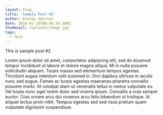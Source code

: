 ```yaml
---
layout: blog
title: 'Sample Post #2'
author: Alexey Smirnov
date: 2018-02-19T00:46:54.386Z
thumbnail: /uploads/image.jpg
tags:
  - Test
---
```

This is sample post #2.

Lorem ipsum dolor sit amet, consectetur adipiscing elit, sed do eiusmod tempor incididunt ut labore et dolore magna aliqua. Mi in nulla posuere sollicitudin aliquam. Turpis massa sed elementum tempus egestas. Tincidunt augue interdum velit euismod in. Orci dapibus ultrices in iaculis nunc sed augue. Fames ac turpis egestas maecenas pharetra convallis posuere morbi. At volutpat diam ut venenatis tellus in metus vulputate eu. Vel turpis nunc eget lorem dolor sed viverra ipsum. Convallis a cras semper auctor. Cras ornare arcu dui vivamus arcu felis bibendum ut tristique. Id aliquet lectus proin nibh. Tempus egestas sed sed risus pretium quam vulputate dignissim suspendisse.
